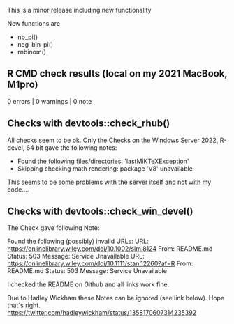 This is a minor release including new functionality 

New functions are
- nb_pi()
- neg_bin_pi()
- rnbinom()


## R CMD check results (local on my 2021 MacBook, M1pro)

0 errors | 0 warnings | 0 note




## Checks with devtools::check_rhub()

All checks seem to be ok. Only the Checks on the Windows Server 2022, R-devel, 64 bit
gave the following notes: 
- Found the following files/directories: 'lastMiKTeXException'
- Skipping checking math rendering: package 'V8' unavailable

This seems to be some problems with the server itself and not with my code....




## Checks with devtools::check_win_devel()

The Check gave following Note:

Found the following (possibly) invalid URLs:
  URL: https://onlinelibrary.wiley.com/doi/10.1002/sim.8124
    From: README.md
    Status: 503
    Message: Service Unavailable
  URL: https://onlinelibrary.wiley.com/doi/10.1111/stan.12260?af=R
    From: README.md
    Status: 503
    Message: Service Unavailable
    
I checked the README on Github and all links work fine.

Due to Hadley Wickham these Notes can be ignored (see link below). Hope that´s right.
https://twitter.com/hadleywickham/status/1358170607314235392




